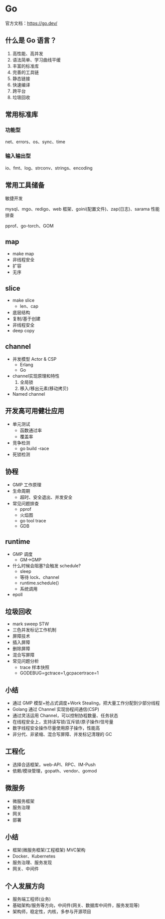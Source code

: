 # Go

官方文档：https://go.dev/

## 什么是 Go 语言？

1. 高性能、高并发
2. 语法简单、学习曲线平缓
3. 丰富的标准库
4. 完善的工具链
5. 静态链接
6. 快速编译
7. 跨平台
8. 垃圾回收


## 常用标准库

### 功能型

net、errors、os、sync、time

### 输入输出型

io、fmt、log、strconv、strings、encoding

## 常用工具储备

敏捷开发

mysql、mgo、redigo、web 框架、goini(配置文件)、zap(日志)、sarama
性能排查

pprof、go-torch、GOM

## map

- make map
- 非线程安全
- 扩容
- 无序

## slice

- make slice
  - len、cap
- 底层结构
- 复制/基于创建
- 非线程安全
- deep copy

## channel

- 并发模型 Actor & CSP
  - Erlang
  - Go
- channel实现原理和特性
  1. 全局锁
  2. 移入/移出元素(移动拷贝)
- Named channel

## 开发高可用健壮应用

- 单元测试
  - 函数通过率
  - 覆盖率
- 竞争检测
  - go build -race
- 死锁检测

## 协程

- GMP 工作原理
- 生命周期
  - 超时、安全退出、并发安全
- 常见问题排查 
  - pprof
  - 火焰图
  - go tool trace
  - GDB

## runtime

- GMP 调度
  - GM->GMP
- 什么时候会阻塞?会触发 schedule?
  - sleep
  - 等待 lock、channel
  - runtime.schedule()
  - 系统调用
- epoll

## 垃圾回收

- mark sweep STW
- 三色并发标记工作机制
- 屏障技术
 - 插入屏障
 - 删除屏障
 - 混合写屏障
- 常见问题分析
  - trace 样本快照
  - GODEBUG=gctrace=1,gcpacertrace=1

## 小结

- 通过 GMP 模型+抢占式调度+Work Stealing，把大量工作分配到少部分线程
- Golang 通过 Channel 实现协程间通信(CSP)
- 通过灵活运用 Channel，可以控制协程数量、任务状态
- 在线程安全上，支持读写锁/互斥锁/原子操作/信号量
- 数字线程安全操作尽量使用原子操作，性能高
- 非分代、非紧缩、混合写屏障、并发标记清理的 GC

## 工程化

- 选择合适框架，web-API、RPC、IM-Push
- 依赖/模块管理，gopath、vendor、gomod

## 微服务

- 微服务框架
- 服务治理
- 网关
- 部署

## 小结

- 框架(微服务框架/工程框架) MVC架构
- Docker、Kubernetes
- 服务治理、服务发现
- 网关、中间件

## 个人发展方向

- 服务端工程师(业务)
- 基础架构/服务等方向，中间件(网关、数据库中间件，服务发现等)
- 架构师，稳定性，内核，多参与开源项目
